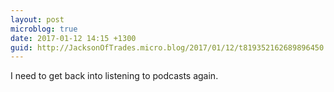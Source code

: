 ```yaml
---
layout: post
microblog: true
date: 2017-01-12 14:15 +1300
guid: http://JacksonOfTrades.micro.blog/2017/01/12/t819352162689896450.html
---
```

I need to get back into listening to podcasts again.
